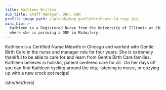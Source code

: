 ```yaml
---
title: Kathleen Britten
sub_title: Staff Manager, DNP, CNM
profile_image_path: /uploads/mcp-gentlebirthcare-14-copy.jpg
mini_bio: >-
  Kathleen is a Registered Nurse from the University of Illinois at Chicago,
  where she is pursuing a DNP in Midwifery.
---
```


Kathleen is a Certified Nurse Midwife in Chicago and worked with Gentle Birth Care in the nurse and manager role for four years. She is extremely thankful to be able to care for and learn from Gentle Birth Care families. Kathleen believes in holistic, patient centered care for all.&nbsp; On her days off you can find Kathleen cycling around the city, listening to music, or cozying up with a new crock pot recipe\!

(she/her/hers)
